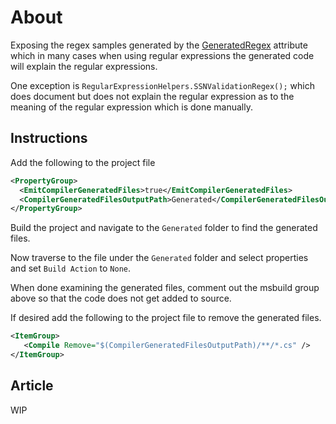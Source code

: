 ﻿# About

Exposing the regex samples generated by the [GeneratedRegex](https://learn.microsoft.com/en-us/dotnet/api/system.text.regularexpressions.generatedregexattribute?view=net-8.0) attribute which in many cases when using regular expressions the generated code will explain the regular expressions.

One exception is `RegularExpressionHelpers.SSNValidationRegex();` which does document but does not explain the regular expression as to the meaning of the regular expression which is done manually.


## Instructions

Add the following to the project file

```xml
<PropertyGroup>
  <EmitCompilerGeneratedFiles>true</EmitCompilerGeneratedFiles>
  <CompilerGeneratedFilesOutputPath>Generated</CompilerGeneratedFilesOutputPath>
</PropertyGroup>
```

Build the project and navigate to the `Generated` folder to find the generated files.

Now traverse to the file under the `Generated` folder and select properties and set `Build Action` to `None`.

When done examining the generated files, comment out the msbuild group above so that the code does not get added to source.

If desired add the following to the project file to remove the generated files.

```xml
<ItemGroup>
   <Compile Remove="$(CompilerGeneratedFilesOutputPath)/**/*.cs" />
</ItemGroup>
```

## Article

WIP
